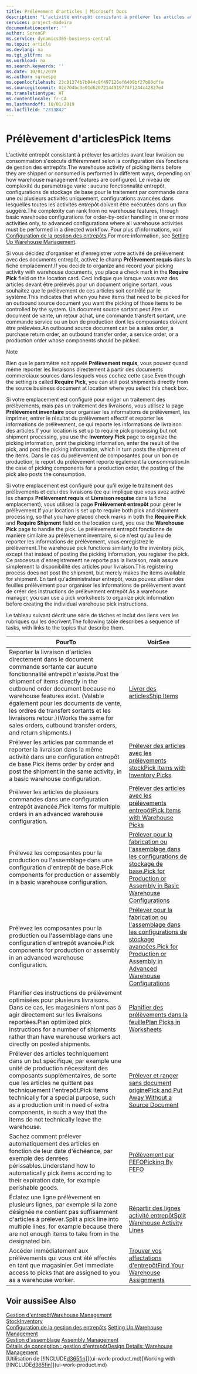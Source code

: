```yaml
---
title: Prélèvement d'articles | Microsoft Docs
description: "L'activité entrepôt consistant à prélever les articles avant leur livraison ou consommation s'exécute différemment selon la configuration des fonctions de gestion des entrepôts. Le niveau de complexité de la [configuration](../configure-warehouse-processes.md) varie : aucune fonctionnalité entrepôt, configurations de stockage de base pour le traitement par commande dans une ou plusieurs activités uniquement, configurations avancées dans lesquelles toutes les activités entrepôt doivent être exécutées dans un flux suggéré."
services: project-madeira
documentationcenter: ''
author: SorenGP
ms.service: dynamics365-business-central
ms.topic: article
ms.devlang: na
ms.tgt_pltfrm: na
ms.workload: na
ms.search.keywords: ''
ms.date: 10/01/2019
ms.author: sgroespe
ms.openlocfilehash: 23c01374b7b044c8f497126ef6409bf27b80dffe
ms.sourcegitcommit: 02e704bc3e01d62072144919774f1244c42827e4
ms.translationtype: HT
ms.contentlocale: fr-CA
ms.lasthandoff: 10/01/2019
ms.locfileid: "2313842"
---
```

# <a name="pick-items"></a><span data-ttu-id="b0e64-104">Prélèvement d'articles</span><span class="sxs-lookup"><span data-stu-id="b0e64-104">Pick Items</span></span>
<span data-ttu-id="b0e64-105">L'activité entrepôt consistant à prélever les articles avant leur livraison ou consommation s'exécute différemment selon la configuration des fonctions de gestion des entrepôts.</span><span class="sxs-lookup"><span data-stu-id="b0e64-105">The warehouse activity of picking items before they are shipped or consumed is performed in different ways, depending on how warehouse management features are configured.</span></span> <span data-ttu-id="b0e64-106">Le niveau de complexité du paramétrage varie : aucune fonctionnalité entrepôt, configurations de stockage de base pour le traitement par commande dans une ou plusieurs activités uniquement, configurations avancées dans lesquelles toutes les activités entrepôt doivent être exécutées dans un flux suggéré.</span><span class="sxs-lookup"><span data-stu-id="b0e64-106">The complexity can rank from no warehouse features, through basic warehouse configurations for order-by-order handling in one or more activities only, to advanced configurations where all warehouse activities must be performed in a directed workflow.</span></span> <span data-ttu-id="b0e64-107">Pour plus d'informations, voir [Configuration de la gestion des entrepôts](warehouse-setup-warehouse.md).</span><span class="sxs-lookup"><span data-stu-id="b0e64-107">For more information, see [Setting Up Warehouse Management](warehouse-setup-warehouse.md).</span></span>

<span data-ttu-id="b0e64-108">Si vous décidez d'organiser et d'enregistrer votre activité de prélèvement avec des documents entrepôt, activez le champ **Prélèvement requis** dans la fiche emplacement.</span><span class="sxs-lookup"><span data-stu-id="b0e64-108">If you decide to organize and record your picking activity with warehouse documents, you place a check mark in the **Require Pick** field on the location card.</span></span> <span data-ttu-id="b0e64-109">Ceci indique que lorsque vous avez des articles devant être prélevés pour un document origine sortant, vous souhaitez que le prélèvement de ces articles soit contrôlé par le système.</span><span class="sxs-lookup"><span data-stu-id="b0e64-109">This indicates that when you have items that need to be picked for an outbound source document you want the picking of those items to be controlled by the system.</span></span> <span data-ttu-id="b0e64-110">Un document source sortant peut être un document de vente, un retour achat, une commande transfert sortant, une commande service ou un bon de production dont les composantes doivent être prélevées.</span><span class="sxs-lookup"><span data-stu-id="b0e64-110">An outbound source document can be a sales order, a purchase return order, an outbound transfer order, a service order, or a production order whose components should be picked.</span></span>

> [!NOTE]
> <span data-ttu-id="b0e64-111">Bien que le paramètre soit appelé **Prélèvement requis**, vous pouvez quand même reporter les livraisons directement à partir des documents commerciaux sources dans lesquels vous cochez cette case.</span><span class="sxs-lookup"><span data-stu-id="b0e64-111">Even though the setting is called **Require Pick**, you can still post shipments directly from the source business document at location where you select this check box.</span></span>

<span data-ttu-id="b0e64-112">Si votre emplacement est configuré pour exiger un traitement des prélèvements, mais pas un traitement des livraisons, vous utilisez la page **Prélèvement inventaire** pour organiser les informations de prélèvement, les imprimer, entrer le résultat du prélèvement effectif et reporter les informations de prélèvement, ce qui reporte les informations de livraison des articles.</span><span class="sxs-lookup"><span data-stu-id="b0e64-112">If your location is set up to require pick processing but not shipment processing, you use the **Inventory Pick** page to organize the picking information, print the picking information, enter the result of the pick, and post the picking information, which in turn posts the shipment of the items.</span></span> <span data-ttu-id="b0e64-113">Dans le cas du prélèvement de composantes pour un bon de production, le report du prélèvement reporte également la consommation.</span><span class="sxs-lookup"><span data-stu-id="b0e64-113">In the case of picking components for a production order, the posting of the pick also posts the consumption.</span></span>

<span data-ttu-id="b0e64-114">Si votre emplacement est configuré pour qu'il exige le traitement des prélèvements et celui des livraisons (ce qui implique que vous avez activé les champs **Prélèvement requis** et **Livraison requise** dans la fiche emplacement), vous utilisez la page **Prélèvement entrepôt** pour gérer le prélèvement.</span><span class="sxs-lookup"><span data-stu-id="b0e64-114">If your location is set up to require both pick and shipment processing, so that you have placed check marks in both the **Require Pick** and **Require Shipment** field on the location card, you use the **Warehouse Pick** page to handle the pick.</span></span> <span data-ttu-id="b0e64-115">Le prélèvement entrepôt fonctionne de manière similaire au prélèvement inventaire, si ce n'est qu'au lieu de reporter les informations de prélèvement, vous enregistrez le prélèvement.</span><span class="sxs-lookup"><span data-stu-id="b0e64-115">The warehouse pick functions similarly to the inventory pick, except that instead of posting the picking information, you register the pick.</span></span> <span data-ttu-id="b0e64-116">Ce processus d'enregistrement ne reporte pas la livraison, mais assure simplement la disponibilité des articles pour livraison.</span><span class="sxs-lookup"><span data-stu-id="b0e64-116">This registering process does not post the shipment, but merely makes the items available for shipment.</span></span> <span data-ttu-id="b0e64-117">En tant qu'administrateur entrepôt, vous pouvez utiliser des feuilles prélèvement pour organiser les informations de prélèvement avant de créer des instructions de prélèvement entrepôt.</span><span class="sxs-lookup"><span data-stu-id="b0e64-117">As a warehouse manager, you can use a pick worksheets to organize pick information before creating the individual warehouse pick instructions.</span></span>

<span data-ttu-id="b0e64-118">Le tableau suivant décrit une série de tâches et inclut des liens vers les rubriques qui les décrivent.</span><span class="sxs-lookup"><span data-stu-id="b0e64-118">The following table describes a sequence of tasks, with links to the topics that describe them.</span></span>   

|<span data-ttu-id="b0e64-119">**Pour**</span><span class="sxs-lookup"><span data-stu-id="b0e64-119">**To**</span></span>|<span data-ttu-id="b0e64-120">**Voir**</span><span class="sxs-lookup"><span data-stu-id="b0e64-120">**See**</span></span>|
|------------|-------------|  
|<span data-ttu-id="b0e64-121">Reporter la livraison d'articles directement dans le document commande sortante car aucune fonctionnalité entrepôt n'existe.</span><span class="sxs-lookup"><span data-stu-id="b0e64-121">Post the shipment of items directly in the outbound order document because no warehouse features exist.</span></span> <span data-ttu-id="b0e64-122">(Valable également pour les documents de vente, les ordres de transfert sortants et les livraisons retour.)</span><span class="sxs-lookup"><span data-stu-id="b0e64-122">(Works the same for sales orders, outbound transfer orders, and return shipments.)</span></span>|[<span data-ttu-id="b0e64-123">Livrer des articles</span><span class="sxs-lookup"><span data-stu-id="b0e64-123">Ship Items</span></span>](warehouse-how-ship-items.md)|  
|<span data-ttu-id="b0e64-124">Prélever les articles par commande et reporter la livraison dans la même activité dans une configuration entrepôt de base.</span><span class="sxs-lookup"><span data-stu-id="b0e64-124">Pick items order by order and post the shipment in the same activity, in a basic warehouse configuration.</span></span>|[<span data-ttu-id="b0e64-125">Prélever des articles avec les prélèvements stock</span><span class="sxs-lookup"><span data-stu-id="b0e64-125">Pick Items with Inventory Picks</span></span>](warehouse-how-to-pick-items-with-inventory-picks.md)|
|<span data-ttu-id="b0e64-126">Prélever les articles de plusieurs commandes dans une configuration entrepôt avancée.</span><span class="sxs-lookup"><span data-stu-id="b0e64-126">Pick items for multiple orders in an advanced warehouse configuration.</span></span>|[<span data-ttu-id="b0e64-127">Prélever des articles avec les prélèvements entrepôt</span><span class="sxs-lookup"><span data-stu-id="b0e64-127">Pick Items with Warehouse Picks</span></span>](warehouse-how-to-pick-items-for-warehouse-shipment.md)|  
|<span data-ttu-id="b0e64-128">Prélevez les composantes pour la production ou l'assemblage dans une configuration d'entrepôt de base.</span><span class="sxs-lookup"><span data-stu-id="b0e64-128">Pick components for production or assembly in a basic warehouse configuration.</span></span>|[<span data-ttu-id="b0e64-129">Prélever pour la fabrication ou l'assemblage dans les configurations de stockage de base.</span><span class="sxs-lookup"><span data-stu-id="b0e64-129">Pick for Production or Assembly in Basic Warehouse Configurations</span></span>](warehouse-how-to-pick-for-production.md)|
|<span data-ttu-id="b0e64-130">Prélevez les composantes pour la production ou l'assemblage dans une configuration d'entrepôt avancée.</span><span class="sxs-lookup"><span data-stu-id="b0e64-130">Pick components for production or assembly in an advanced warehouse configuration.</span></span>|[<span data-ttu-id="b0e64-131">Prélever pour la fabrication ou l'assemblage dans les configurations de stockage avancées.</span><span class="sxs-lookup"><span data-stu-id="b0e64-131">Pick for Production or Assembly in Advanced Warehouse Configurations</span></span>](warehouse-how-to-pick-for-internal-operations-in-advanced-warehousing.md)|  
|<span data-ttu-id="b0e64-132">Planifier des instructions de prélèvement optimisées pour plusieurs livraisons. Dans ce cas, les magasiniers n'ont pas à agir directement sur les livraisons reportées.</span><span class="sxs-lookup"><span data-stu-id="b0e64-132">Plan optimized pick instructions for a number of shipments rather than have warehouse workers act directly on posted shipments.</span></span>|[<span data-ttu-id="b0e64-133">Planifier des prélèvements dans la feuille</span><span class="sxs-lookup"><span data-stu-id="b0e64-133">Plan Picks in Worksheets</span></span>](warehouse-how-to-plan-picks-in-worksheets.md)|  
|<span data-ttu-id="b0e64-134">Prélever des articles techniquement dans un but spécifique, par exemple une unité de production nécessitant des composants supplémentaires, de sorte que les articles ne quittent pas techniquement l'entrepôt.</span><span class="sxs-lookup"><span data-stu-id="b0e64-134">Pick items technically for a special purpose, such as a production unit in need of extra components, in such a way that the items do not technically leave the warehouse.</span></span>|[<span data-ttu-id="b0e64-135">Prélever et ranger sans document origine</span><span class="sxs-lookup"><span data-stu-id="b0e64-135">Pick and Put Away Without a Source Document</span></span>](warehouse-how-to-create-put-aways-from-internal-put-aways.md)|
|<span data-ttu-id="b0e64-136">Sachez comment prélever automatiquement des articles en fonction de leur date d'échéance, par exemple des denrées périssables.</span><span class="sxs-lookup"><span data-stu-id="b0e64-136">Understand how to automatically pick items according to their expiration date, for example perishable goods.</span></span>|[<span data-ttu-id="b0e64-137">Prélèvement par FEFO</span><span class="sxs-lookup"><span data-stu-id="b0e64-137">Picking By FEFO</span></span>](warehouse-picking-by-fefo.md)|
|<span data-ttu-id="b0e64-138">Éclatez une ligne prélèvement en plusieurs lignes, par exemple si la zone désignée ne contient pas suffisamment d'articles à prélever.</span><span class="sxs-lookup"><span data-stu-id="b0e64-138">Split a pick line into multiple lines, for example because there are not enough items to take from in the designated bin.</span></span>|[<span data-ttu-id="b0e64-139">Répartir des lignes activité entrepôt</span><span class="sxs-lookup"><span data-stu-id="b0e64-139">Split Warehouse Activity Lines</span></span>](warehouse-how-to-split-warehouse-activity-lines.md)|
|<span data-ttu-id="b0e64-140">Accéder immédiatement aux prélèvements qui vous ont été affectés en tant que magasinier.</span><span class="sxs-lookup"><span data-stu-id="b0e64-140">Get immediate access to picks that are assigned to you as a warehouse worker.</span></span>|[<span data-ttu-id="b0e64-141">Trouver vos affectations d'entrepôt</span><span class="sxs-lookup"><span data-stu-id="b0e64-141">Find Your Warehouse Assignments</span></span>](warehouse-how-to-find-your-warehouse-assignments.md)|  

## <a name="see-also"></a><span data-ttu-id="b0e64-142">Voir aussi</span><span class="sxs-lookup"><span data-stu-id="b0e64-142">See Also</span></span>  
[<span data-ttu-id="b0e64-143">Gestion d'entrepôt</span><span class="sxs-lookup"><span data-stu-id="b0e64-143">Warehouse Management</span></span>](warehouse-manage-warehouse.md)  
[<span data-ttu-id="b0e64-144">Stock</span><span class="sxs-lookup"><span data-stu-id="b0e64-144">Inventory</span></span>](inventory-manage-inventory.md)  
<span data-ttu-id="b0e64-145">[Configuration de la gestion des entrepôts](warehouse-setup-warehouse.md)   </span><span class="sxs-lookup"><span data-stu-id="b0e64-145">[Setting Up Warehouse Management](warehouse-setup-warehouse.md)   </span></span>  
<span data-ttu-id="b0e64-146">[Gestion d'assemblage](assembly-assemble-items.md)  </span><span class="sxs-lookup"><span data-stu-id="b0e64-146">[Assembly Management](assembly-assemble-items.md)  </span></span>  
[<span data-ttu-id="b0e64-147">Détails de conception : gestion d'entrepôt</span><span class="sxs-lookup"><span data-stu-id="b0e64-147">Design Details: Warehouse Management</span></span>](design-details-warehouse-management.md)  
<span data-ttu-id="b0e64-148">[Utilisation de [!INCLUDE[d365fin](includes/d365fin_md.md)]](ui-work-product.md)</span><span class="sxs-lookup"><span data-stu-id="b0e64-148">[Working with [!INCLUDE[d365fin](includes/d365fin_md.md)]](ui-work-product.md)</span></span>

